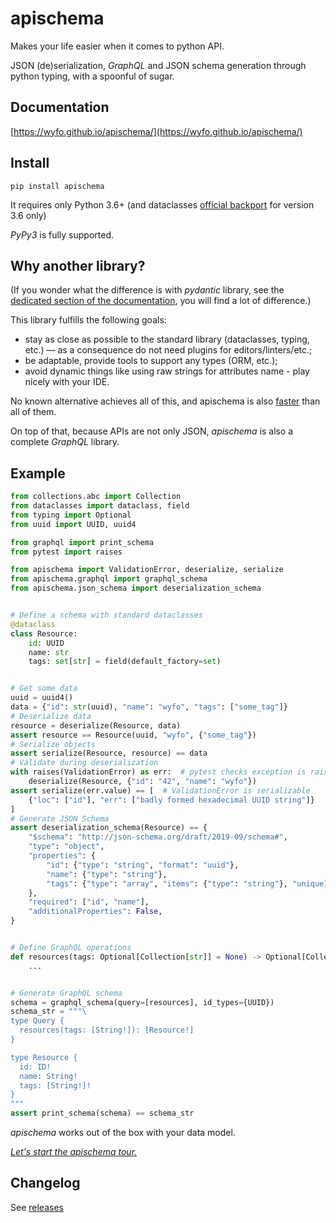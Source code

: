 # apischema

Makes your life easier when it comes to python API.

JSON (de)serialization, *GraphQL* and JSON schema generation through python typing, with a spoonful of sugar.

## Documentation

[https://wyfo.github.io/apischema/](https://wyfo.github.io/apischema/)

## Install
```shell
pip install apischema
```
It requires only Python 3.6+ (and dataclasses [official backport](https://pypi.org/project/dataclasses/) for version 3.6 only)

*PyPy3* is fully supported.

## Why another library?

(If you wonder what the difference is with *pydantic* library, see the [dedicated section of the documentation](https://wyfo.github.io/apischema/difference_with_pydantic/), you will find a lot of difference.)

This library fulfills the following goals:

- stay as close as possible to the standard library (dataclasses, typing, etc.) — as a consequence do not need plugins for editors/linters/etc.;
- be adaptable, provide tools to support any types (ORM, etc.);
- avoid dynamic things like using raw strings for attributes name - play nicely with your IDE.

No known alternative achieves all of this, and apischema is also [faster](https://wyfo.github.io/apischema/benchmark) than all of them.

On top of that, because APIs are not only JSON, *apischema* is also a complete *GraphQL* library.

## Example

```python
from collections.abc import Collection
from dataclasses import dataclass, field
from typing import Optional
from uuid import UUID, uuid4

from graphql import print_schema
from pytest import raises

from apischema import ValidationError, deserialize, serialize
from apischema.graphql import graphql_schema
from apischema.json_schema import deserialization_schema


# Define a schema with standard dataclasses
@dataclass
class Resource:
    id: UUID
    name: str
    tags: set[str] = field(default_factory=set)


# Get some data
uuid = uuid4()
data = {"id": str(uuid), "name": "wyfo", "tags": ["some_tag"]}
# Deserialize data
resource = deserialize(Resource, data)
assert resource == Resource(uuid, "wyfo", {"some_tag"})
# Serialize objects
assert serialize(Resource, resource) == data
# Validate during deserialization
with raises(ValidationError) as err:  # pytest checks exception is raised
    deserialize(Resource, {"id": "42", "name": "wyfo"})
assert serialize(err.value) == [  # ValidationError is serializable
    {"loc": ["id"], "err": ["badly formed hexadecimal UUID string"]}
]
# Generate JSON Schema
assert deserialization_schema(Resource) == {
    "$schema": "http://json-schema.org/draft/2019-09/schema#",
    "type": "object",
    "properties": {
        "id": {"type": "string", "format": "uuid"},
        "name": {"type": "string"},
        "tags": {"type": "array", "items": {"type": "string"}, "uniqueItems": True},
    },
    "required": ["id", "name"],
    "additionalProperties": False,
}


# Define GraphQL operations
def resources(tags: Optional[Collection[str]] = None) -> Optional[Collection[Resource]]:
    ...


# Generate GraphQL schema
schema = graphql_schema(query=[resources], id_types={UUID})
schema_str = """\
type Query {
  resources(tags: [String!]): [Resource!]
}

type Resource {
  id: ID!
  name: String!
  tags: [String!]!
}
"""
assert print_schema(schema) == schema_str
```
*apischema* works out of the box with your data model.

[*Let's start the apischema tour.*](https://wyfo.github.io/apischema/)

## Changelog

See [releases](https://github.com/wyfo/apischema/releases)